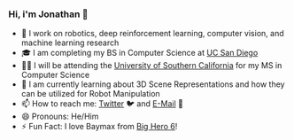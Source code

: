 ### Hi, i'm Jonathan 👋

- 🤖 I work on robotics, deep reinforcement learning, computer vision, and machine learning research
- 🎓 I am completing my BS in Computer Science at [UC San Diego](https://ucsd.edu/)
- ✌🏻 I will be attending the [University of Southern California](https://www.usc.edu/) for my MS in Computer Science
- 🌱 I am currently learning about 3D Scene Representations and how they can be utilized for Robot Manipulation
- 📫 How to reach me: [Twitter](https://twitter.com/jonzamora_ai) 🐦 and [E-Mail](mailto:jzamoraa@ucsd.edu) 📧
- 😄 Pronouns: He/Him
- ⚡ Fun Fact: I love Baymax from [Big Hero 6](https://www.imdb.com/title/tt2245084/)!
<!--
**jonzamora/jonzamora** is a ✨ _special_ ✨ repository because its `README.md` (this file) appears on your GitHub profile.

Here are some ideas to get you started:

- 🔭 I’m currently working on ...
- 🌱 I’m currently learning ...
- 👯 I’m looking to collaborate on ...
- 🤔 I’m looking for help with ...
- 💬 Ask me about ...
- 📫 How to reach me: ...
- 😄 Pronouns: ...
- ⚡ Fun fact: ...
-->
